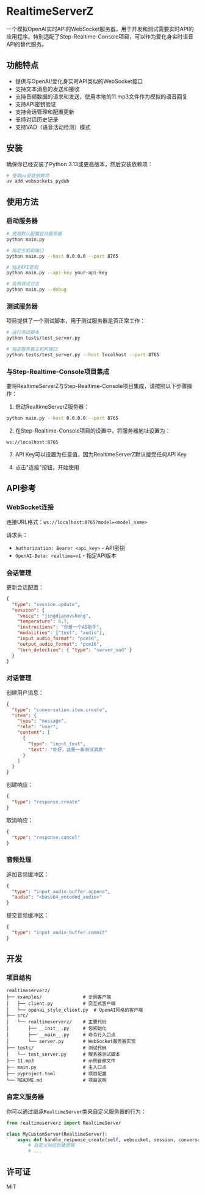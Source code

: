# RealtimeServerZ

一个模拟OpenAI实时API的WebSocket服务器，用于开发和测试需要实时API的应用程序。特别适配了Step-Realtime-Console项目，可以作为爱化身实时语音API的替代服务。

## 功能特点

- 提供与OpenAI/爱化身实时API类似的WebSocket接口
- 支持文本消息的发送和接收
- 支持音频数据的请求和发送，使用本地的11.mp3文件作为模拟的语音回复
- 支持API密钥验证
- 支持会话管理和配置更新
- 支持对话历史记录
- 支持VAD（语音活动检测）模式

## 安装

确保你已经安装了Python 3.13或更高版本，然后安装依赖项：

```bash
# 使用uv安装依赖项
uv add websockets pydub
```

## 使用方法

### 启动服务器

```bash
# 使用默认配置启动服务器
python main.py

# 指定主机和端口
python main.py --host 0.0.0.0 --port 8765

# 指定API密钥
python main.py --api-key your-api-key

# 启用调试日志
python main.py --debug
```

### 测试服务器

项目提供了一个测试脚本，用于测试服务器是否正常工作：

```bash
# 运行测试脚本
python tests/test_server.py

# 指定服务器主机和端口
python tests/test_server.py --host localhost --port 8765
```

### 与Step-Realtime-Console项目集成

要将RealtimeServerZ与Step-Realtime-Console项目集成，请按照以下步骤操作：

1. 启动RealtimeServerZ服务器：

```bash
python main.py --host 0.0.0.0 --port 8765
```

2. 在Step-Realtime-Console项目的设置中，将服务器地址设置为：

```
ws://localhost:8765
```

3. API Key可以设置为任意值，因为RealtimeServerZ默认接受任何API Key

4. 点击"连接"按钮，开始使用

## API参考

### WebSocket连接

连接URL格式：`ws://localhost:8765?model=<model_name>`

请求头：
- `Authorization: Bearer <api_key>` - API密钥
- `OpenAI-Beta: realtime=v1` - 指定API版本

### 会话管理

更新会话配置：

```json
{
  "type": "session.update",
  "session": {
    "voice": "jingdiannvsheng",
    "temperature": 0.7,
    "instructions": "你是一个AI助手",
    "modalities": ["text", "audio"],
    "input_audio_format": "pcm16",
    "output_audio_format": "pcm16",
    "turn_detection": { "type": "server_vad" }
  }
}
```

### 对话管理

创建用户消息：

```json
{
  "type": "conversation.item.create",
  "item": {
    "type": "message",
    "role": "user",
    "content": [
      {
        "type": "input_text",
        "text": "你好，这是一条测试消息"
      }
    ]
  }
}
```

创建响应：

```json
{
  "type": "response.create"
}
```

取消响应：

```json
{
  "type": "response.cancel"
}
```

### 音频处理

追加音频缓冲区：

```json
{
  "type": "input_audio_buffer.append",
  "audio": "<base64_encoded_audio>"
}
```

提交音频缓冲区：

```json
{
  "type": "input_audio_buffer.commit"
}
```

## 开发

### 项目结构

```
realtimeserverz/
├── examples/               # 示例客户端
│   ├── client.py           # 交互式客户端
│   └── openai_style_client.py  # OpenAI风格的客户端
├── src/
│   └── realtimeserverz/    # 主要代码
│       ├── __init__.py     # 包初始化
│       ├── __main__.py     # 命令行入口点
│       └── server.py       # WebSocket服务器实现
├── tests/                  # 测试代码
│   └── test_server.py      # 服务器测试脚本
├── 11.mp3                  # 示例音频文件
├── main.py                 # 主入口点
├── pyproject.toml          # 项目配置
└── README.md               # 项目说明
```

### 自定义服务器

你可以通过继承`RealtimeServer`类来自定义服务器的行为：

```python
from realtimeserverz import RealtimeServer

class MyCustomServer(RealtimeServer):
    async def handle_response_create(self, websocket, session, conversation):
        # 自定义响应创建逻辑
        # ...
```

## 许可证

MIT